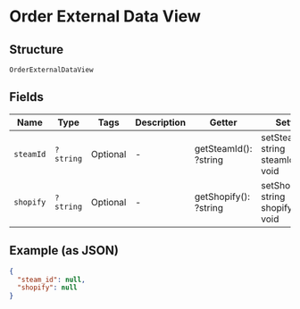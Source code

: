 
# Order External Data View

## Structure

`OrderExternalDataView`

## Fields

| Name | Type | Tags | Description | Getter | Setter |
|  --- | --- | --- | --- | --- | --- |
| `steamId` | `?string` | Optional | - | getSteamId(): ?string | setSteamId(?string steamId): void |
| `shopify` | `?string` | Optional | - | getShopify(): ?string | setShopify(?string shopify): void |

## Example (as JSON)

```json
{
  "steam_id": null,
  "shopify": null
}
```

